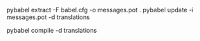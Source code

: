 pybabel extract -F babel.cfg -o messages.pot .
pybabel update -i messages.pot -d translations

pybabel compile -d translations

